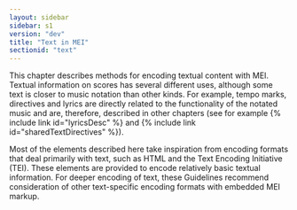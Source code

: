 ```yaml
---
layout: sidebar
sidebar: s1
version: "dev"
title: "Text in MEI"
sectionid: "text"
---
```


This chapter describes methods for encoding textual content with MEI. Textual information on scores has several different uses, although some text is closer to music notation than other kinds. For example, tempo marks, directives and lyrics are directly related to the functionality of the notated music and are, therefore, described in other chapters (see for example {% include link id="lyricsDesc" %} and {% include link id="sharedTextDirectives" %}).

Most of the elements described here take inspiration from encoding formats that deal primarily with text, such as HTML and the Text Encoding Initiative (TEI). These elements are provided to encode relatively basic textual information. For deeper encoding of text, these Guidelines recommend consideration of other text-specific encoding formats with embedded MEI markup.
